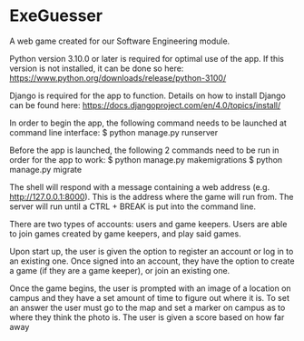 # ExeGuesser
A web game created for our Software Engineering module.

Python version 3.10.0 or later is required for optimal use of the app. If this version is not installed, it can be done so here: https://www.python.org/downloads/release/python-3100/

Django is required for the app to function. Details on how to install Django can be found here: https://docs.djangoproject.com/en/4.0/topics/install/

In order to begin the app, the following command needs to be launched at command line interface: 
$ python manage.py runserver 

Before the app is launched, the following 2 commands need to be run in order for the app to work:
$ python manage.py makemigrations
$ python manage.py migrate

The shell will respond with a message containing a web address (e.g. http://127.0.0.1:8000). This is the address where the game will run from. 
The server will run until a CTRL + BREAK is put into the command line.

There are two types of accounts: users and game keepers. Users are able to join games created by game keepers, and play said games.


Upon start up, the user is given the option to register an account or log in to an existing one. Once signed into an account, they have the option to create a game (if they are a game keeper), or join an existing one.

Once the game begins, the user is prompted with an image of a location on campus and they have a set amount of time to figure out where it is. To set an answer the user must go to the map and set a marker on campus as to where they think the photo is. The user is given a score based on how far away

